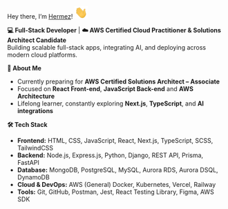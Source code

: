 Hey there, I’m <a href="https://hermez.dev/">Hermez</a>! <img src="https://raw.githubusercontent.com/ABSphreak/ABSphreak/master/gifs/Hi.gif" width="30px">

**💻 Full-Stack Developer** | **☁️ AWS Certified Cloud Practitioner & Solutions Architect Candidate** 
<br>Building scalable full-stack apps, integrating AI, and deploying across modern cloud platforms.

**🚀 About Me**
- Currently preparing for **AWS Certified Solutions Architect – Associate**  
- Focused on **React Front-end**, **JavaScript Back-end** and **AWS Architecture**
- Lifelong learner, constantly exploring **Next.js**, **TypeScript**, and **AI integrations**

 **🛠 Tech Stack**
- **Frontend:** HTML, CSS, JavaScript, React, Next.js, TypeScript, SCSS, TailwindCSS
- **Backend:** Node.js, Express.js, Python, Django, REST API, Prisma, FastAPI 
- **Database:** MongoDB, PostgreSQL, MySQL, Aurora RDS, Aurora DSQL, DynamoDB
- **Cloud & DevOps:** AWS (General) Docker, Kubernetes, Vercel, Railway 
- **Tools:** Git, GitHub, Postman, Jest, React Testing Library, Figma, AWS SDK
